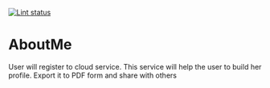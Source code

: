 [![Lint status](https://github.com/prakashautade/AboutMe/workflows/CI/badge.svg)](https://github.com/prakashautade/AboutMe/actions?query=workflow:CICD)
# AboutMe
User will register to cloud service. This service will help the user to build her profile. Export it to  PDF form and share with others
